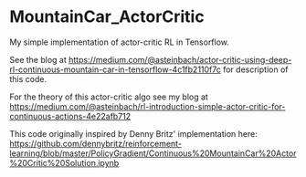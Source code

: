 # MountainCar_ActorCritic
My simple implementation of actor-critic RL in Tensorflow.

See the blog at https://medium.com/@asteinbach/actor-critic-using-deep-rl-continuous-mountain-car-in-tensorflow-4c1fb2110f7c
for description of this code.

For the theory of this actor-critic algo see my blog at https://medium.com/@asteinbach/rl-introduction-simple-actor-critic-for-continuous-actions-4e22afb712

This code originally inspired by Denny Britz' implementation here: https://github.com/dennybritz/reinforcement-learning/blob/master/PolicyGradient/Continuous%20MountainCar%20Actor%20Critic%20Solution.ipynb
